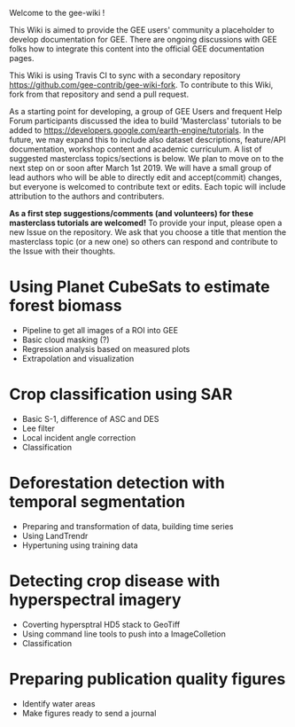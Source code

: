 Welcome to the gee-wiki !

This Wiki is aimed to provide the GEE users' community a placeholder to develop documentation for GEE. There are ongoing discussions with GEE folks how to integrate this content into the official GEE documentation pages.

This Wiki is using Travis CI to sync with a secondary repository https://github.com/gee-contrib/gee-wiki-fork. To contribute to this Wiki, fork from that repository and send a pull request.

As a starting point for developing, a group of GEE Users and frequent Help Forum participants discussed the idea to build 'Masterclass' tutorials to be added to https://developers.google.com/earth-engine/tutorials. In the future, we may expand this to include also dataset descriptions, feature/API documentation, workshop content and academic curriculum. A list of suggested masterclass topics/sections is below. We plan to move on to the next step on or soon after March 1st 2019. We will have a small group of lead authors who will be able to directly edit and accept(commit) changes, but everyone is welcomed to contribute text or edits. Each topic will include attribution to the authors and contributers. 

**As a first step suggestions/comments (and volunteers) for these masterclass tutorials are welcomed!** To provide your input, please open a new Issue on the repository. We ask that you choose a title that mention the masterclass topic (or a new one) so others can respond and contribute to the Issue with their thoughts.

# Using Planet CubeSats to estimate forest biomass
* Pipeline to get all images of a ROI into GEE
* Basic cloud masking (?)
* Regression analysis based on measured plots
* Extrapolation and visualization

# Crop classification using SAR
* Basic S-1, difference of ASC and DES
* Lee filter
* Local incident angle correction
* Classification 

# Deforestation detection with temporal segmentation 
* Preparing and transformation of data, building time series
* Using LandTrendr
* Hypertuning using training data

# Detecting crop disease with hyperspectral imagery 
* Coverting hypersptral HD5 stack to GeoTiff
* Using command line tools to push into a ImageColletion
* Classification 

# Preparing publication quality figures 
* Identify water areas
* Make figures ready to send a journal